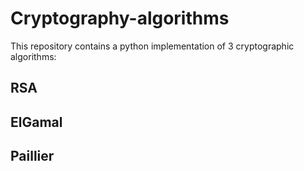 # Cryptography-algorithms
This repository contains a python implementation of 3 cryptographic algorithms:
<h2>RSA</h2>
<h2>ElGamal</h2>
<h2>Paillier</h2>
